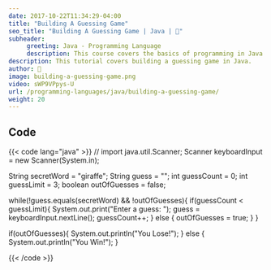 ```yaml
---
date: 2017-10-22T11:34:29-04:00
title: "Building A Guessing Game"
seo_title: "Building A Guessing Game | Java | 🦒"
subheader:
     greeting: Java - Programming Language
     description: This course covers the basics of programming in Java. Work your way through the videos/articles and I'll teach you everything you need to know to start your programming journey!
description: This tutorial covers building a guessing game in Java.
author: 🦒
image: building-a-guessing-game.png
video: sWP9VPpys-U
url: /programming-languages/java/building-a-guessing-game/
weight: 20
---
```


## Code

{{< code lang="java" >}}
// import java.util.Scanner;
Scanner keyboardInput = new Scanner(System.in);

String secretWord = "giraffe";
String guess = "";
int guessCount = 0;
int guessLimit = 3;
boolean outOfGuesses = false;

while(!guess.equals(secretWord) && !outOfGuesses){
     if(guessCount < guessLimit){
          System.out.print("Enter a guess: ");
          guess = keyboardInput.nextLine();
          guessCount++;
     } else {
          outOfGuesses = true;
     }
}

if(outOfGuesses){
     System.out.println("You Lose!");
} else {
     System.out.println("You Win!");
}

{{< /code >}}